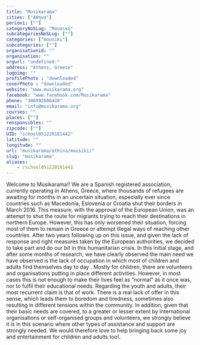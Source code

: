 ```yaml
---
title: "Musikarama"
cities: ["Αθήνα"]
perioxi: [""]
categoryNoSLug: "Μουσική"
subcategoriesNoSLug: [""]
categories: ["mousiki"]
subcategories: [""]
organisationid: ""
organisation: ""
orgurl: "undefined-"
address: "Athens, Greece"
logoimg: ""
profilePhoto : "downloaded"
coverPhoto : "downloaded"
website: "www.musikarama.org"
facebook: "www.facebook.com/Musikarama"
phone: "306992006428"
email: "info@musikarama.org"
courses: ""
places: [""]
rensponsibles: ""
zipcode: [""]
UID: "school051220181442"
latitude: ""
longitude: ""
url: "musikarama/athina/mousiki/"
slug: "musikarama"
aliases:
    - /school051220181442
---
```





Welcome to Musikarama!! We are a Spanish registered association, currently operating in Athens, Greece, where thousands of refugees are awaiting for months in an uncertain situation, especially ever since countries such as Macedonia, Eslovenia or Croatia shut their borders in March 2016. This measure, with the approval of the European Union, was an attempt to shut the route for migrants trying to reach their destinations in northern Europe. However, this has only worsened their situation, forcing most of them to remain in Greece or attempt illegal ways of reaching other countries. After two years following up on this issue, and given the lack of response and right measures taken by the European authorities, we decided to take part and do our bit in this humanitarian crisis. In this initial stage, and after some months of research, we have clearly observed the main need we have observed is the lack of occupation in which most of children and adults find themselves day to day . Mostly for children, there are volunteers and organisations putting in place different activities. However, in most cases this is not enough to make their lives feel as “normal” as it once was, nor to fulfil their educational needs. Regarding the youth and adults, their most recurrent claim is that of work. There is a real lack of offer in this sense, which leads them to boredom and tiredness, sometimes also resulting in different tensions within the community. In addition, given that their basic needs are covered, to a greater or lesser extent by international organisations or self-organised groups and volunteers, we strongly believe it is in this scenario where other types of assistance and support are strongly needed. We would therefore love to help bringing back some joy and entertainment for children and adults too!.